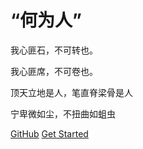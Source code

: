 # **“何为人”**

我心匪石，不可转也。

我心匪席，不可卷也。

顶天立地是人，笔直脊梁骨是人

宁卑微如尘，不扭曲如蛆虫

[GitHub](https://github.com/chenxi2333) 
[Get Started](#学而时习之)